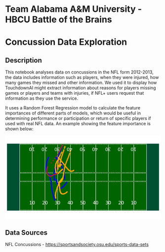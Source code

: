 # Team Alabama A&M University - HBCU Battle of the Brains

# Concussion Data Exploration

## Description
This notebook analyses data on concussions in the NFL form 2012-2013, the data includes information such as players, when they were injured, how many games they missed and other information. We used it to display how TouchdownAI might extract information about reasons for players missing games or players and teams with injuries, if NFL+ users request that information as they use the service.

It uses a Random Forest Regression model to calculate the feature importances of different parts of models, which would be useful in determining performance or participation or return of specific players if used with real NFL data. An example showing the feature importance is shown below:

 
  ![](./Picture3.png)

## Data Sources
NFL Concussions - https://sportsandsociety.osu.edu/sports-data-sets 
